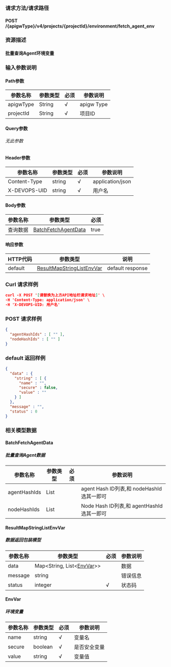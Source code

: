 ### 请求方法/请求路径
#### POST /{apigwType}/v4/projects/{projectId}/environment/fetch_agent_env
### 资源描述
#### 批量查询Agent环境变量
### 输入参数说明
#### Path参数

| 参数名称      | 参数类型   | 必须  | 参数说明       |
| --------- | ------ | --- | ---------- |
| apigwType | String | √   | apigw Type |
| projectId | String | √   | 项目ID       |

#### Query参数
###### 无此参数
#### Header参数

| 参数名称         | 参数类型   | 必须  | 参数说明             |
| ------------ | ------ | --- | ---------------- |
| Content-Type | string | √   | application/json |
| X-DEVOPS-UID | string | √   | 用户名              |

#### Body参数

| 参数名称 | 参数类型                                        | 必须   |
| ---- | ------------------------------------------- | ---- |
| 查询数据 | [BatchFetchAgentData](#BatchFetchAgentData) | true |

#### 响应参数

| HTTP代码  | 参数类型                                                    | 说明               |
| ------- | ------------------------------------------------------- | ---------------- |
| default | [ResultMapStringListEnvVar](#ResultMapStringListEnvVar) | default response |

### Curl 请求样例

```Json
curl -X POST '[请替换为上方API地址栏请求地址]' \
-H 'Content-Type: application/json' \
-H 'X-DEVOPS-UID: 用户名' 
```

### POST 请求样例

```Json
{
  "agentHashIds" : [ "" ],
  "nodeHashIds" : [ "" ]
}
```

### default 返回样例

```Json
{
  "data" : {
    "string" : [ {
      "name" : "",
      "secure" : false,
      "value" : ""
    } ]
  },
  "message" : "",
  "status" : 0
}
```

### 相关模型数据
#### BatchFetchAgentData
##### 批量查询Agent数据

| 参数名称         | 参数类型         | 必须  | 参数说明                               |
| ------------ | ------------ | --- | ---------------------------------- |
| agentHashIds | List<string> |     | agent Hash ID列表,和 nodeHashId 选其一即可 |
| nodeHashIds  | List<string> |     | Node Hash ID列表,和 agentHashId 选其一即可 |

#### ResultMapStringListEnvVar
##### 数据返回包装模型

| 参数名称    | 参数类型                                 | 必须  | 参数说明 |
| ------- | ------------------------------------ | --- | ---- |
| data    | Map<String, List<[EnvVar](#EnvVar)>> |     | 数据   |
| message | string                               |     | 错误信息 |
| status  | integer                              | √   | 状态码  |

#### EnvVar
##### 环境变量

| 参数名称   | 参数类型    | 必须  | 参数说明   |
| ------ | ------- | --- | ------ |
| name   | string  | √   | 变量名    |
| secure | boolean | √   | 是否安全变量 |
| value  | string  | √   | 变量值    |

 
